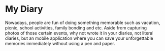 # My Diary
   Nowadays, people are fun of doing something memorable such as vacation, picnic, school activities, family bonding and etc. Aside from capturing photos of those certain events, why not wrote it in your diaries, not literal diaries, but an mobile application where you can save your unforgettable memories immediately without using a pen and paper.
